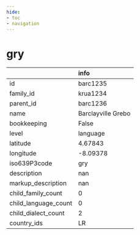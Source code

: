 ```yaml
---
hide:
- toc
- navigation
---
```

# gry
|                      | info               |
|:---------------------|:-------------------|
| id                   | barc1235           |
| family_id            | krua1234           |
| parent_id            | barc1236           |
| name                 | Barclayville Grebo |
| bookkeeping          | False              |
| level                | language           |
| latitude             | 4.67843            |
| longitude            | -8.09378           |
| iso639P3code         | gry                |
| description          | nan                |
| markup_description   | nan                |
| child_family_count   | 0                  |
| child_language_count | 0                  |
| child_dialect_count  | 2                  |
| country_ids          | LR                 |